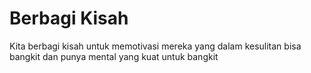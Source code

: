# Berbagi Kisah
Kita berbagi kisah untuk memotivasi mereka yang dalam kesulitan bisa bangkit dan punya mental yang kuat untuk bangkit
